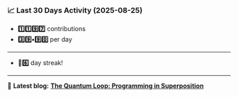 <!--START_STATS-->
### 📈 Last 30 Days Activity (2025-08-25)  
- **1️⃣1️⃣9️⃣7️⃣** contributions  
- **3️⃣9️⃣•9️⃣0️⃣** per day
---
- **🎱6️⃣** day streak!
---
📝 **Latest blog:** [**The Quantum Loop: Programming in Superposition**](https://andriak.com/blog/quantum-loop)
<!--END_STATS-->
